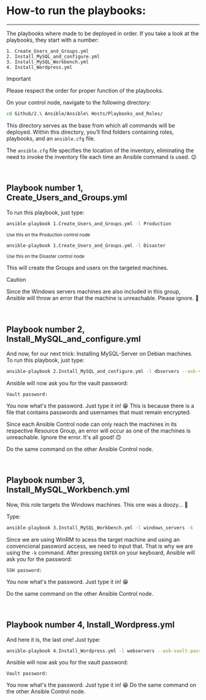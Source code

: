 # How-to run the playbooks:
---

The playbooks where made to be deployed in order.
If you take a look at the playbooks, they start with a number:

```
1. Create_Users_and_Groups.yml
2. Install_MySQL_and_configure.yml
3. Install_MySQL_Workbench.yml
4. Install_Wordpress.yml
```
>[!IMPORTANT]
>Please respect the order for proper function of the playbooks.

On your control node, navigate to the following directory:

```bash
cd Github/2.\ Ansible/Ansible\ Hosts/Playbooks_and_Roles/
```

This directory serves as the base from which all commands will be deployed. Within this directory, you’ll find folders containing roles, playbooks, and an `ansible.cfg` file. <p>
The `ansible.cfg` file specifies the location of the inventory, eliminating the need to invoke the inventory file each time an Ansible command is used. 😉

<br/>

## Playbook number 1, Create_Users_and_Groups.yml
To run this playbook, just type:
```bash
ansible-playbook 1.Create_Users_and_Groups.yml -l Production
```
<sup> Use this on the Production control node </sup>
```bash
ansible-playbook 1.Create_Users_and_Groups.yml -l Disaster
```
<sup> Use this on the Disaster control node </sup>

This will create the Groups and users on the targeted machines. 

>[!CAUTION]
> Since the Windows servers machines are also included in this group, Ansible will throw an error that the machine is unreachable. Please ignore. :cowboy_hat_face:

<br/>

## Playbook number 2, Install_MySQL_and_configure.yml

And now, for our next trick: Installing MySQL-Server on Debian machines.
To run this playbook, just type:
```bash
ansible-playbook 2.Install_MySQL_and_configure.yml -l dbservers --ask-vault-password
```
Ansible will now ask you for the vault password:
```
Vault password:
```
You now what's the password. Just type it in! :grin:
This is because there is a file that contains passwords and usernames that must remain encrypted.

Since each Ansible Control node can only reach the machines in its respective Resource Group, an error will occur as one of the machines is unreachable. Ignore the error. It's all good! :upside_down_face: <p>
Do the same command on the other Ansible Control node.

<br/>

## Playbook number 3, Install_MySQL_Workbench.yml
Now, this role targets the Windows machines. This one was a doozy... :woozy_face: <p>
Type:
```bash
ansible-playbook 3.Install_MySQL_Workbench.yml -l windows_servers -k
```
Since we are using WinRM to acess the target machine and using an convencional password access, we need to input that. That is why we are using the `-k` command.
After pressing `ENTER` on your keyboard, Ansible will ask you for the password:
```
SSH password: 
```
You now what's the password. Just type it in! :grin:

Do the same command on the other Ansible Control node.

<br/>

## Playbook number 4, Install_Wordpress.yml

And here it is, the last one! Just type:
```bash
ansible-playbook 4.Install_Wordpress.yml -l webservers --ask-vault-password
```
Ansible will now ask you for the vault password:
```
Vault password:
```
You now what's the password. Just type it in! :grin:
Do the same command on the other Ansible Control node.
